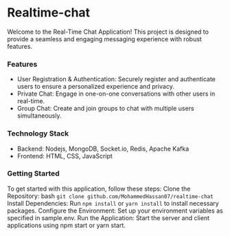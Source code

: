 
# Realtime-chat

Welcome to the Real-Time Chat Application! This project is designed to provide a seamless and engaging messaging experience with robust features.

### Features
- User Registration & Authentication: Securely register and authenticate users to ensure a personalized experience and privacy.
- Private Chat: Engage in one-on-one conversations with other users in real-time.
- Group Chat: Create and join groups to chat with multiple users simultaneously.

### Technology Stack
- Backend: Nodejs, MongoDB, Socket.io, Redis, Apache Kafka
- Frontend: HTML, CSS, JavaScript

### Getting Started

To get started with this application, follow these steps:
    Clone the Repository:
bash ```
 git clone github.com/MohammedHassan07/realtime-chat ```
    Install Dependencies: Run ``` npm install ``` or ``` yarn install ``` to install necessary packages.
    Configure the Environment: Set up your environment variables as specified in sample.env.
    Run the Application: Start the server and client applications using npm start or yarn start.